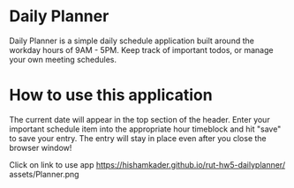 # Daily Planner
Daily Planner is a simple daily schedule application built around the workday hours of 9AM - 5PM.
Keep track of important todos, or manage your own meeting schedules.

# How to use this application
The current date will appear in the top section of the header.
Enter your important schedule item into the appropriate hour timeblock and hit "save" to save your entry. The entry will stay in place even after you close the browser window!

Click on link to use app https://hishamkader.github.io/rut-hw5-dailyplanner/
assets/Planner.png
